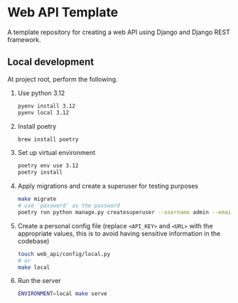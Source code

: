 # Web API Template

A template repository for creating a web API using Django and Django REST framework.

## Local development

At project root, perform the following.

1. Use python 3.12
    ```sh
    pyenv install 3.12
    pyenv local 3.12
    ```
2. Install poetry
    ```sh
    brew install poetry
    ```
3. Set up virtual environment
    ```sh
    poetry env use 3.12
    poetry install
    ```
4. Apply migrations and create a superuser for testing purposes
    ```sh
    make migrate
    # use 'password' as the password
    poetry run python manage.py createsuperuser --username admin --email admin@example.com
    ```
5. Create a personal config file (replace `<API_KEY>` and `<URL>` with the appropriate values, this is to avoid having sensitive information in the codebase)
   ```sh
   touch web_api/config/local.py
   # or
   make local
   ```
6. Run the server
    ```sh
    ENVIRONMENT=local make serve
    ```
